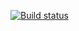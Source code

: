 [![Build status](https://ci.appveyor.com/api/projects/status/1o81af68e6g8ll6u?svg=true)](https://ci.appveyor.com/project/DMITRI4IVANOV/postman-echo)